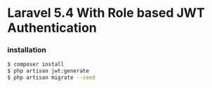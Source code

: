 # Laravel 5.4 With Role based JWT Authentication

### installation

```sh
$ composer install
$ php artisan jwt:generate
$ php artisan migrate --seed
```